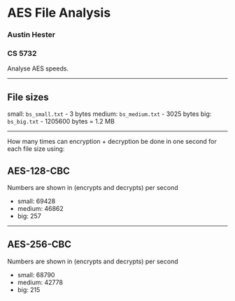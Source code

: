 # AES File Analysis
### Austin Hester
### CS 5732

Analyse AES speeds.

----

## File sizes

small:  `bs_small.txt`  - 3 bytes
medium: `bs_medium.txt` - 3025 bytes
big:    `bs_big.txt`    - 1205600 bytes = 1.2 MB

----

How many times can encryption + decryption be done in one second for each file
size using:

## AES-128-CBC

Numbers are shown in (encrypts and decrypts) per second

* small:  69428 
* medium: 46862
* big:    257

----

## AES-256-CBC

Numbers are shown in (encrypts and decrypts) per second

* small:  68790
* medium: 42778
* big:    215
